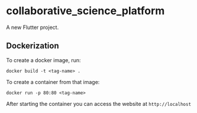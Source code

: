 # collaborative_science_platform

A new Flutter project.

## Dockerization



To create a docker image, run:



`docker build -t <tag-name> .`



To create a container from that image:


`docker run -p 80:80 <tag-name>`


After starting the container you can access the website at `http://localhost`